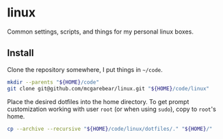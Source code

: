 # linux

Common settings, scripts, and things for my personal linux boxes.


## Install

Clone the repository somewhere, I put things in `~/code`.

```bash
mkdir --parents "${HOME}/code"
git clone git@github.com/mcgarebear/linux.git "${HOME}/code/linux"
```

Place the desired dotfiles into the home directory. To get prompt customization
working with user `root` (or when using `sudo`), copy to `root`'s home.

```bash
cp --archive --recursive "${HOME}/code/linux/dotfiles/." "${HOME}/"
```
